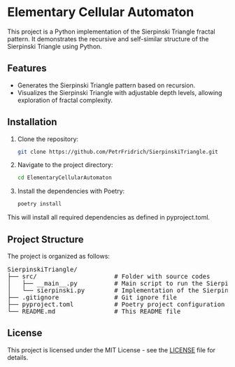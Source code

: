 # Elementary Cellular Automaton

This project is a Python implementation of the Sierpinski Triangle fractal pattern. It demonstrates the recursive and self-similar structure of the Sierpinski Triangle using Python.


## Features

- Generates the Sierpinski Triangle pattern based on recursion.
- Visualizes the Sierpinski Triangle with adjustable depth levels, allowing exploration of fractal complexity.

## Installation

1. Clone the repository:
   ```bash
   git clone https://github.com/PetrFridrich/SierpinskiTriangle.git
   ```
2.  Navigate to the project directory:
    ```bash
    cd ElementaryCellularAutomaton
    ```
3. Install the dependencies with Poetry:
    ```bash 
    poetry install
    ```
This will install all required dependencies as defined in pyproject.toml.

## Project Structure

The project is organized as follows:

<pre>
SierpinskiTriangle/
├── src/                     # Folder with source codes
│   ├── __main__.py          # Main script to run the Sierpinski Triangle
│   └── sierpinski.py        # Implementation of the Sierpinski fractal pattern
├── .gitignore               # Git ignore file
├── pyproject.toml           # Poetry project configuration and dependencies
└── README.md                # This README file
</pre>

## License

This project is licensed under the MIT License - see the [LICENSE](LICENSE) file for details.

